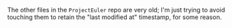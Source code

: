 The other files in the `ProjectEuler` repo are very old; I'm just trying to avoid touching them to retain the "last modified at" timestamp,
for some reason.
